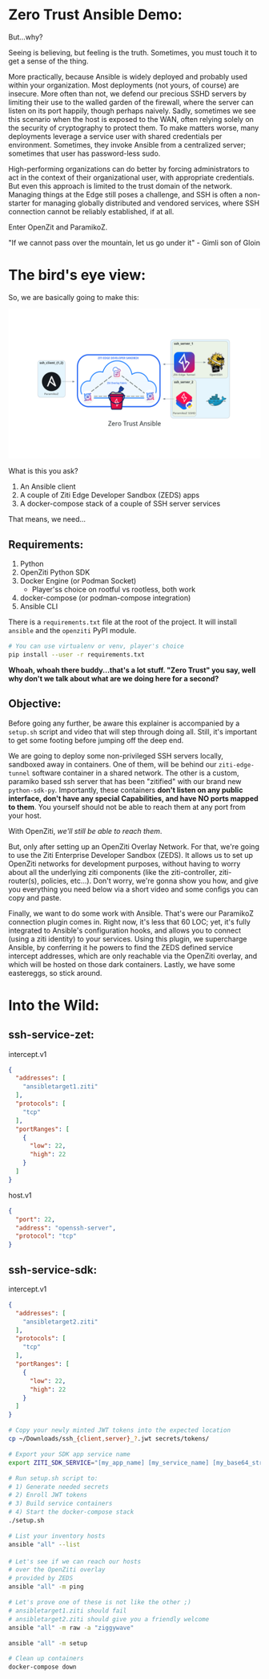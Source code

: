 Zero Trust Ansible Demo:
===================
But...why? 

Seeing is believing, but feeling is the truth. Sometimes, you must touch it to get a sense of the thing.

More practically, because Ansible is widely deployed and probably used within your organization. Most deployments (not yours, of course) are insecure. More often than not, we defend our precious SSHD servers by limiting their use to the walled garden of the firewall, where the server can listen on its port happily, though perhaps naively. Sadly, sometimes we see this scenario when the host is exposed to the WAN, often relying solely on the security of cryptography to protect them. To make matters worse, many deployments leverage a service user with shared credentials per environment. Sometimes, they invoke Ansible from a centralized server; sometimes that user has password-less sudo.

 High-performing organizations can do better by forcing administrators to act in the context of their organizational user, with appropriate credentials. But even this approach is limited to the trust domain of the network. Managing things at the Edge still poses a challenge, and SSH is often a non-starter for managing globally distributed and vendored services, where SSH connection cannot be reliably established, if at all.

Enter OpenZit and ParamikoZ. 

"If we cannot pass over the mountain, let us go under it" - Gimli son of Gloin

The bird's eye view:
==========================

So, we are basically going to make this:

![Zerto Trust Ansible](diagrams/zero_trust_ansible.png)

What is this you ask?

1) An Ansible client
2) A couple of  Ziti Edge Developer Sandbox (ZEDS) apps
3) A docker-compose stack of a couple of SSH server services

That means, we need...

Requirements:
-------------
1) Python 
2) OpenZiti Python SDK
2) Docker Engine (or Podman Socket)
   * Player'ss choice on rootful vs rootless, both work
3) docker-compose (or podman-compose integration)
4) Ansible CLI

There is a `requirements.txt` file at the root of the project. It will install `ansible` and the `openziti` PyPI module.

```bash
# You can use virtualenv or venv, player's choice
pip install --user -r requirements.txt
```
**Whoah, whoah there buddy...that's a lot stuff. "Zero Trust" you say, well why don't we talk about what are we doing here for a second?**

Objective:
----------
Before going any further, be aware this explainer is accompanied by a `setup.sh` script and video that will step through doing all. Still, it's important to get some footing before jumping off the deep end.

We are going to deploy some non-privileged SSH servers locally, sandboxed away in containers. One of them, will be behind our `ziti-edge-tunnel` software container in a shared network. The other is a custom, paramiko based ssh server that has been "zitified" with our brand new `python-sdk-py`. Importantly, these containers **don't listen on any public interface, don't have any special Capabilities, and have NO ports mapped to them**. You yourself should not be able to reach them at any port from your host. 

With OpenZiti, *we'll still be able to reach them*.

But, only after setting up an OpenZiti Overlay Network. For that, we're going to use the Ziti Enterprise Developer Sandbox (ZEDS). It allows us to set up OpenZiti networks for development purposes, without having to worry about all the underlying ziti components (like the ziti-controller, ziti-router(s), policies, etc...). Don't worry, we're gonna show you how, and give you everything you need below via a short video and some configs you can copy and paste.

Finally, we want to do some work with Ansible. That's were our ParamikoZ connection plugin comes in. Right now, it's less that 60 LOC; yet, it's fully integrated to Ansible's configuration hooks, and allows you to connect (using a ziti identity) to your services. Using this plugin, we supercharge Ansible, by conferring it he powers to find the ZEDS defined service intercept addresses, which are only reachable via the OpenZiti overlay, and which will be hosted on those dark containers. Lastly, we have some eastereggs, so stick around. 

Into the Wild:
============


ssh-service-zet:
----------------

intercept.v1
```json
{
  "addresses": [
    "ansibletarget1.ziti"
  ],
  "protocols": [
    "tcp"
  ],
  "portRanges": [
    {
      "low": 22,
      "high": 22
    }
  ]
}
```
host.v1
```json
{
  "port": 22,
  "address": "openssh-server",
  "protocol": "tcp"
}
```

ssh-service-sdk:
----------------

intercept.v1
```json
{
  "addresses": [
    "ansibletarget2.ziti"
  ],
  "protocols": [
    "tcp"
  ],
  "portRanges": [
    {
      "low": 22,
      "high": 22
    }
  ]
}
```

```bash
# Copy your newly minted JWT tokens into the expected location
cp ~/Downloads/ssh_{client,server}_?.jwt secrets/tokens/
```
```bash
# Export your SDK app service name
export ZITI_SDK_SERVICE="[my_app_name] [my_service_name] [my_base64_string]
```
```bash
# Run setup.sh script to:
# 1) Generate needed secrets
# 2) Enroll JWT tokens
# 3) Build service containers
# 4) Start the docker-compose stack
./setup.sh
```
```bash
# List your inventory hosts
ansible "all" --list

# Let's see if we can reach our hosts 
# over the OpenZiti overlay
# provided by ZEDS
ansible "all" -m ping
```

```bash
# Let's prove one of these is not like the other ;)
# ansibletarget1.ziti should fail
# ansibletarget2.ziti should give you a friendly welcome
ansible "all" -m raw -a "ziggywave"
```

```bash
ansible "all" -m setup
```

```bash
# Clean up containers
docker-compose down
```